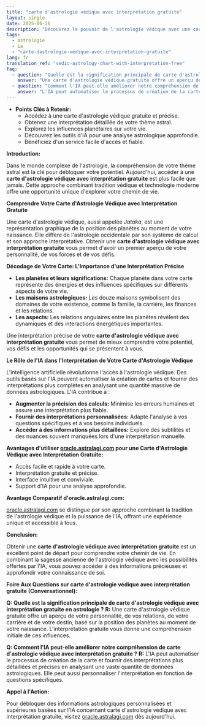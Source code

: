 ```yaml
---
title: "carte d'astrologie védique avec interprétation gratuite"
layout: single
date: 2025-06-26
description: "Découvrez le pouvoir de l'astrologie védique avec une carte d'astrologie védique avec interprétation gratuite. Explorez votre potentiel et comprenez votre chemin de vie grâce à une analyse précise et accessible."
tags:
  - astrologie
  - ia
  - "carte-dastrologie-védique-avec-interprétation-gratuite"
lang: fr
translation_ref: "vedic-astrology-chart-with-interpretation-free"
faq:
  - question: "Quelle est la signification principale de carte d'astrologie védique avec interprétation gratuite en astrologie ?"
    answer: "Une carte d'astrologie védique gratuite offre un aperçu de votre personnalité, de vos relations, de votre carrière et de votre destin, basé sur la position des planètes au moment de votre naissance.  L'interprétation gratuite vous donne une compréhension initiale de ces influences."
  - question: "Comment l'IA peut-elle améliorer notre compréhension de carte d'astrologie védique avec interprétation gratuite ?"
    answer: "L'IA peut automatiser le processus de création de la carte et fournir des interprétations plus détaillées et précises en analysant une vaste quantité de données astrologiques.  Elle peut aussi personnaliser l'interprétation en fonction de questions spécifiques."
---
```


* **Points Clés à Retenir:**
    * Accédez à une carte d'astrologie védique gratuite et précise.
    * Obtenez une interprétation détaillée de votre thème astral.
    * Explorez les influences planétaires sur votre vie.
    * Découvrez les outils d'IA pour une analyse astrologique approfondie.
    * Bénéficiez d'un service facile d'accès et fiable.

**Introduction:**

Dans le monde complexe de l'astrologie, la compréhension de votre thème astral est la clé pour débloquer votre potentiel.  Aujourd'hui, accéder à une **carte d'astrologie védique avec interprétation gratuite** est plus facile que jamais.  Cette approche combinant tradition védique et technologie moderne offre une opportunité unique d'explorer votre chemin de vie.

**Comprendre Votre Carte d'Astrologie Védique avec Interprétation Gratuite**

Une carte d'astrologie védique, aussi appelée *Jataka*, est une représentation graphique de la position des planètes au moment de votre naissance.  Elle diffère de l'astrologie occidentale par son système de calcul et son approche interprétative.  Obtenir une **carte d'astrologie védique avec interprétation gratuite** vous permet d'avoir un premier aperçu de votre personnalité, de vos forces et de vos défis.

**Décodage de Votre Carte:  L'Importance d'une Interprétation Précise**

* **Les planètes et leurs significations:** Chaque planète dans votre carte représente des énergies et des influences spécifiques sur différents aspects de votre vie.
* **Les maisons astrologiques:**  Les douze maisons symbolisent des domaines de votre existence, comme la famille, la carrière, les finances et les relations.
* **Les aspects:** Les relations angulaires entre les planètes révèlent des dynamiques et des interactions énergétiques importantes.

Une interprétation précise de votre **carte d'astrologie védique avec interprétation gratuite** vous permet de mieux comprendre votre potentiel, vos défis et les opportunités qui se présentent à vous.

**Le Rôle de l'IA dans l'Interprétation de Votre Carte d'Astrologie Védique**

L'intelligence artificielle révolutionne l'accès à l'astrologie védique.  Des outils basés sur l'IA peuvent automatiser la création de cartes et fournir des interprétations plus complètes en analysant une quantité massive de données astrologiques.  L'IA contribue à :

* **Augmenter la précision des calculs:**  Minimise les erreurs humaines et assure une interprétation plus fiable.
* **Fournir des interprétations personnalisées:**  Adapte l'analyse à vos questions spécifiques et à vos besoins individuels.
* **Accéder à des informations plus détaillées:** Explore des subtilités et des nuances souvent manquées lors d'une interprétation manuelle.

**Avantages d'utiliser [oracle.astralagi.com](https://oracle.astralagi.com) pour une Carte d'Astrologie Védique avec Interprétation Gratuite:**

* Accès facile et rapide à votre carte.
* Interprétation gratuite et précise.
* Interface intuitive et conviviale.
* Support d'IA pour une analyse approfondie.


**Avantage Comparatif d'oracle.astralagi.com:**

[oracle.astralagi.com](https://oracle.astralagi.com) se distingue par son approche combinant la tradition de l'astrologie védique et la puissance de l'IA, offrant une expérience unique et accessible à tous.

**Conclusion:**

Obtenir une **carte d'astrologie védique avec interprétation gratuite** est un excellent point de départ pour comprendre votre chemin de vie.  En combinant la sagesse ancienne de l'astrologie védique avec les possibilités offertes par l'IA, vous pouvez accéder à des informations précieuses et approfondir votre connaissance de soi.


**Foire Aux Questions sur carte d'astrologie védique avec interprétation gratuite (Conversationnel):**

**Q: Quelle est la signification principale de carte d'astrologie védique avec interprétation gratuite en astrologie ?**
**R:** Une carte d'astrologie védique gratuite offre un aperçu de votre personnalité, de vos relations, de votre carrière et de votre destin, basé sur la position des planètes au moment de votre naissance.  L'interprétation gratuite vous donne une compréhension initiale de ces influences.

**Q: Comment l'IA peut-elle améliorer notre compréhension de carte d'astrologie védique avec interprétation gratuite ?**
**R:** L'IA peut automatiser le processus de création de la carte et fournir des interprétations plus détaillées et précises en analysant une vaste quantité de données astrologiques.  Elle peut aussi personnaliser l'interprétation en fonction de questions spécifiques.


**Appel à l'Action:**

Pour débloquer des informations astrologiques personnalisées et supérieures basées sur l'IA concernant carte d'astrologie védique avec interprétation gratuite, visitez [oracle.astralagi.com](https://oracle.astralagi.com) dès aujourd'hui.